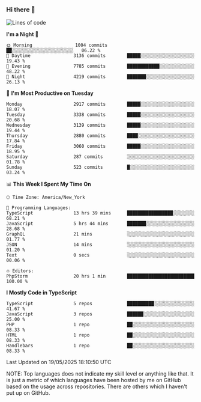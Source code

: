 ### Hi there 👋

<!--
**LynxJinxxy/LynxJinxxy** is a ✨ _special_ ✨ repository because its `README.md` (this file) appears on your GitHub profile.

Here are some ideas to get you started:

- 🔭 I’m currently working on ...
- 🌱 I’m currently learning ...
- 👯 I’m looking to collaborate on ...
- 🤔 I’m looking for help with ...
- 💬 Ask me about ...
- 📫 How to reach me: ...
- 😄 Pronouns: ...
- ⚡ Fun fact: ...
-->

<!--START_SECTION:waka-->
![Lines of code](https://img.shields.io/badge/From%20Hello%20World%20I%27ve%20Written-24.8%20million%20lines%20of%20code-blue)

**I'm a Night 🦉** 

```text
🌞 Morning                1004 commits        ██░░░░░░░░░░░░░░░░░░░░░░░   06.22 % 
🌆 Daytime                3136 commits        █████░░░░░░░░░░░░░░░░░░░░   19.43 % 
🌃 Evening                7785 commits        ████████████░░░░░░░░░░░░░   48.22 % 
🌙 Night                  4219 commits        ███████░░░░░░░░░░░░░░░░░░   26.13 % 
```
📅 **I'm Most Productive on Tuesday** 

```text
Monday                   2917 commits        █████░░░░░░░░░░░░░░░░░░░░   18.07 % 
Tuesday                  3338 commits        █████░░░░░░░░░░░░░░░░░░░░   20.68 % 
Wednesday                3139 commits        █████░░░░░░░░░░░░░░░░░░░░   19.44 % 
Thursday                 2880 commits        ████░░░░░░░░░░░░░░░░░░░░░   17.84 % 
Friday                   3060 commits        █████░░░░░░░░░░░░░░░░░░░░   18.95 % 
Saturday                 287 commits         ░░░░░░░░░░░░░░░░░░░░░░░░░   01.78 % 
Sunday                   523 commits         █░░░░░░░░░░░░░░░░░░░░░░░░   03.24 % 
```


📊 **This Week I Spent My Time On** 

```text
🕑︎ Time Zone: America/New_York

💬 Programming Languages: 
TypeScript               13 hrs 39 mins      █████████████████░░░░░░░░   68.21 % 
JavaScript               5 hrs 44 mins       ███████░░░░░░░░░░░░░░░░░░   28.68 % 
GraphQL                  21 mins             ░░░░░░░░░░░░░░░░░░░░░░░░░   01.77 % 
JSON                     14 mins             ░░░░░░░░░░░░░░░░░░░░░░░░░   01.20 % 
Text                     0 secs              ░░░░░░░░░░░░░░░░░░░░░░░░░   00.06 % 

🔥 Editors: 
PhpStorm                 20 hrs 1 min        █████████████████████████   100.00 % 
```

**I Mostly Code in TypeScript** 

```text
TypeScript               5 repos             ██████████░░░░░░░░░░░░░░░   41.67 % 
JavaScript               3 repos             ██████░░░░░░░░░░░░░░░░░░░   25.00 % 
PHP                      1 repo              ██░░░░░░░░░░░░░░░░░░░░░░░   08.33 % 
HTML                     1 repo              ██░░░░░░░░░░░░░░░░░░░░░░░   08.33 % 
Handlebars               1 repo              ██░░░░░░░░░░░░░░░░░░░░░░░   08.33 % 
```




 Last Updated on 19/05/2025 18:10:50 UTC
<!--END_SECTION:waka-->
NOTE: Top languages does not indicate my skill level or anything like that. It is just a metric of which languages have been hosted by me on GitHub based on the usage across repositories. There are others which I haven't put up on GitHub.
